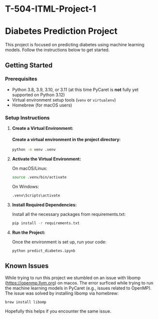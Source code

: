 # T-504-ITML-Project-1


# Diabetes Prediction Project

This project is focused on predicting diabetes using machine learning models.
Follow the instructions below to get started.

## Getting Started

### Prerequisites
- Python 3.8, 3.9, 3.10, or 3.11 (at this time PyCaret is **not** fully yet supported on Python 3.12)
- Virtual environment setup tools (`venv` or `virtualenv`)
- Homebrew (for macOS users)

### Setup Instructions

1. **Create a Virtual Environment:**
    #### Create a virtual environment in the project directory:
    ```bash
    python -m venv .venv
    ```

2. **Activate the Virtual Environment:**
    
    On macOS/Linux:
    ```bash
    source .venv/bin/activate
    ```
    
    On Windows:
    ```bash
    .venv\Scripts\activate
    ```

3. **Install Required Dependencies:**

    Install all the necessary packages from requirements.txt:
    ```bash
    pip install -r requirements.txt
    ```
4. **Run the Project:**

    Once the environment is set up, run your code:
    ```bash
    python predict_diabetes.ipynb
    ```

## Known Issues
While trying to run this project we stumbled on an issue with libomp (https://openmp.llvm.org) on macos. The error surficed while trying to run the machine learning models in PyCaret (e.g., issues related to OpenMP). The issue was solved by installing libomp via homebrew:

```bash
brew install libomp
````

Hopefully this helps if you encounter the same issue.
